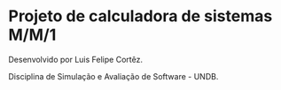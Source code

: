 
# Projeto de calculadora de sistemas M/M/1  

Desenvolvido por Luis Felipe Cortêz.

Disciplina de Simulação e Avaliação de Software - UNDB.